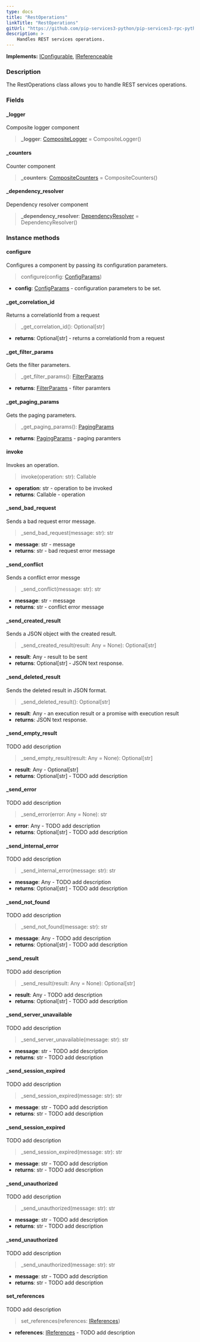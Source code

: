 ```yaml
---
type: docs
title: "RestOperations"
linkTitle: "RestOperations"
gitUrl: "https://github.com/pip-services3-python/pip-services3-rpc-python"
description: >
    Handles REST services operations.
---
```


**Implements:** [IConfigurable](../../../commons/config/iconfigurable), [IReferenceable](../../../commons/refer/ireferenceable)

### Description

The RestOperations class allows you to handle REST services operations.

### Fields

<span class="hide-title-link">

#### _logger
Composite logger component
> **_logger**: [CompositeLogger](../../../components/log/composite_logger) = CompositeLogger()

#### _counters
Counter component
> **_counters**: [CompositeCounters](../../../components/count/composite_counters) = CompositeCounters()

#### _dependency_resolver
Dependency resolver component
> **_dependency_resolver**: [DependencyResolver](../../../commons/refer/dependency_resolver) = DependencyResolver()

</span>


### Instance methods

#### configure
Configures a component by passing its configuration parameters.

> configure(config: [ConfigParams](../../../commons/config/config_params))

- **config**: [ConfigParams](../../../commons/config/config_params) - configuration parameters to be set.


#### _get_correlation_id
Returns a correlationId from a request

>  _get_correlation_id(): Optional[str]

- **returns**: Optional[str] - returns a correlationId from a request


#### _get_filter_params
Gets the filter parameters.

>  _get_filter_params(): [FilterParams](../../../commons/data/filter_params)

- **returns**: [FilterParams](../../../commons/data/filter_params) - filter paramters

#### _get_paging_params
Gets the paging parameters.

>  _get_paging_params(): [PagingParams](../../../commons/data/paging_params)

- **returns**: [PagingParams](../../../commons/data/paging_params) - paging paramters


#### invoke
Invokes an operation.

> invoke(operation: str): Callable

- **operation**: str - operation to be invoked
- **returns**: Callable - operation


#### _send_bad_request
Sends a bad request error message.

> _send_bad_request(message: str): str

- **message**: str - message
- **returns**: str - bad request error message


#### _send_conflict
Sends a conflict error messge

> _send_conflict(message: str): str

- **message**: str - message
- **returns**: str - conflict error message


#### _send_created_result
Sends a JSON object with the created result.

> _send_created_result(result: Any = None): Optional[str]

- **result**: Any - result to be sent
- **returns**: Optional[str] - JSON text response.


#### _send_deleted_result
Sends the deleted result in JSON format.

> _send_deleted_result(): Optional[str]

- **result**: Any - an execution result or a promise with execution result
- **returns**: JSON text response.


#### _send_empty_result
TODO add description

> _send_empty_result(result: Any = None): Optional[str]

- **result**: Any - Optional[str] 
- **returns**: Optional[str] - TODO add description


#### _send_error
TODO add description

> _send_error(error: Any = None): str

- **error**: Any - TODO add description
- **returns**: Optional[str] - TODO add description


#### _send_internal_error
TODO add description

> _send_internal_error(message: str): str

- **message**: Any - TODO add description
- **returns**: Optional[str] - TODO add description


#### _send_not_found
TODO add description

> _send_not_found(message: str): str

- **message**: Any - TODO add description
- **returns**: Optional[str] - TODO add description


#### _send_result
TODO add description

> _send_result(result: Any = None): Optional[str]

- **result**: Any - TODO add description
- **returns**: Optional[str] - TODO add description


#### _send_server_unavailable
TODO add description

> _send_server_unavailable(message: str): str

- **message**: str - TODO add description
- **returns**: str - TODO add description


#### _send_session_expired
TODO add description

> _send_session_expired(message: str): str

- **message**: str - TODO add description
- **returns**: str - TODO add description


#### _send_session_expired
TODO add description

> _send_session_expired(message: str): str

- **message**: str - TODO add description
- **returns**: str - TODO add description


#### _send_unauthorized
TODO add description

> _send_unauthorized(message: str): str

- **message**: str - TODO add description
- **returns**: str - TODO add description


#### _send_unauthorized
TODO add description

> _send_unauthorized(message: str): str

- **message**: str - TODO add description
- **returns**: str - TODO add description


#### set_references
TODO add description

> set_references(references: [IReferences](../../../commons/refer/ireferences))

- **references**: [IReferences](../../../commons/refer/ireferences) - TODO add description
